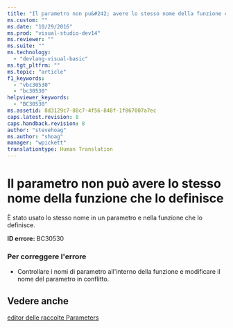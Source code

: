 ```yaml
---
title: "Il parametro non pu&#242; avere lo stesso nome della funzione che lo definisce | Microsoft Docs"
ms.custom: ""
ms.date: "10/29/2016"
ms.prod: "visual-studio-dev14"
ms.reviewer: ""
ms.suite: ""
ms.technology: 
  - "devlang-visual-basic"
ms.tgt_pltfrm: ""
ms.topic: "article"
f1_keywords: 
  - "vbc30530"
  - "bc30530"
helpviewer_keywords: 
  - "BC30530"
ms.assetid: 8d3129c7-88c7-4f56-848f-1f867007a7ec
caps.latest.revision: 8
caps.handback.revision: 8
author: "stevehoag"
ms.author: "shoag"
manager: "wpickett"
translationtype: Human Translation
---
```

# Il parametro non pu&#242; avere lo stesso nome della funzione che lo definisce
È stato usato lo stesso nome in un parametro e nella funzione che lo definisce.  
  
 **ID errore:** BC30530  
  
### Per correggere l'errore  
  
-   Controllare i nomi di parametro all'interno della funzione e modificare il nome del parametro in conflitto.  
  
## Vedere anche  
 [editor delle raccolte Parameters](http://msdn.microsoft.com/it-it/21dfaead-aed8-4eb3-bab2-a99ca14ace03)